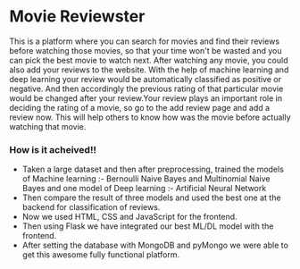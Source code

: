 <h1>Movie Reviewster</h1>
<p>
This is a platform where you can search for movies and find their
reviews before watching those movies, so that your time won't be
wasted and you can pick the best movie to watch next. After watching
any movie, you could also add your reviews to the website. With the
help of machine learning and deep learning your review would be
automatically classified as positive or negative. And then
accordingly the previous rating of that particular movie would be
changed after your review.Your review plays an important role in
deciding the rating of a movie, so go to the add review page and add
a review now. This will help others to know how was the movie before
actually watching that movie.
</p>
<h3>How is it acheived!!</h3>
<ul>
<li>
Taken a large dataset and then after
preprocessing, trained the models of Machine learning :- Bernoulli
Naive Bayes and Multinomial Naive Bayes and one model of Deep
learning :- Artificial Neural Network
</li>
<li>
Then compare the result of three models and used the best one at the
backend for classification of reviews.
</li>
<li>
Now we used HTML, CSS and JavaScript
for the frontend.
</li>
<li>
Then using Flask we have integrated our best ML/DL model with the
frontend.
</li>
<li>
After setting the database with MongoDB and pyMongo we were able to
get this awesome fully functional platform.
</li>
</ul>
